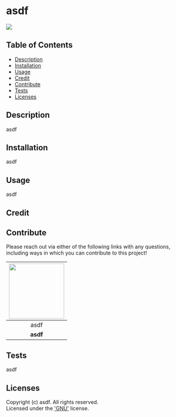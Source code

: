 # asdf
  [<img src="https://img.shields.io/badge/License-FDL_v1.3-blue.svg"/>](https://www.gnu.org/licenses/gpl-3.0.txt)

  ## Table of Contents
  - [Description](#description)
  - [Installation](#installation)
  - [Usage](#usage)
  - [Credit](#credit)
  - [Contribute](#contribute)
  - [Tests](#tests)
  - [Licenses](#licenses)

  ## Description
  asdf

  ## Installation
  asdf

  ## Usage
  asdf

  
  ## Credit  
  
  
  
  

  ## Contribute 
  Please reach out via either of the following links with any questions, including ways in which
  you can contribute to this project!

  | [<img src="https://github.com/asdf.png?" width="150"/>](https://github.com/asdf) |
  | :-: |
  | asdf |
  | **asdf** |

  ## Tests
  asdf

  ## Licenses
  Copyright (c) asdf. All rights reserved.  
  Licensed under the ['GNU'](https://www.gnu.org/licenses/gpl-3.0.txt) license.
